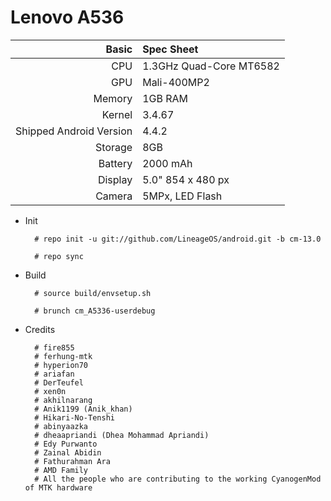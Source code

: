 Lenovo A536
==============

Basic   | Spec Sheet
-------:|:-------------------------
CPU     | 1.3GHz Quad-Core MT6582
GPU     | Mali-400MP2
Memory  | 1GB RAM
Kernel  | 3.4.67
Shipped Android Version | 4.4.2
Storage | 8GB
Battery | 2000 mAh
Display | 5.0" 854 x 480 px
Camera  | 5MPx, LED Flash


* Init

        # repo init -u git://github.com/LineageOS/android.git -b cm-13.0
        
        # repo sync
        
* Build

        # source build/envsetup.sh
        
        # brunch cm_A5336-userdebug

* Credits

        # fire855        
        # ferhung-mtk        
        # hyperion70        
        # ariafan        
        # DerTeufel
        # xen0n
        # akhilnarang
        # Anik1199 (Anik_khan)
        # Hikari-No-Tenshi
        # abinyaazka
        # dheaapriandi (Dhea Mohammad Apriandi)
        # Edy Purwanto
        # Zainal Abidin
        # Fathurahman Ara
        # AMD Family
        # All the people who are contributing to the working CyanogenMod of MTK hardware
